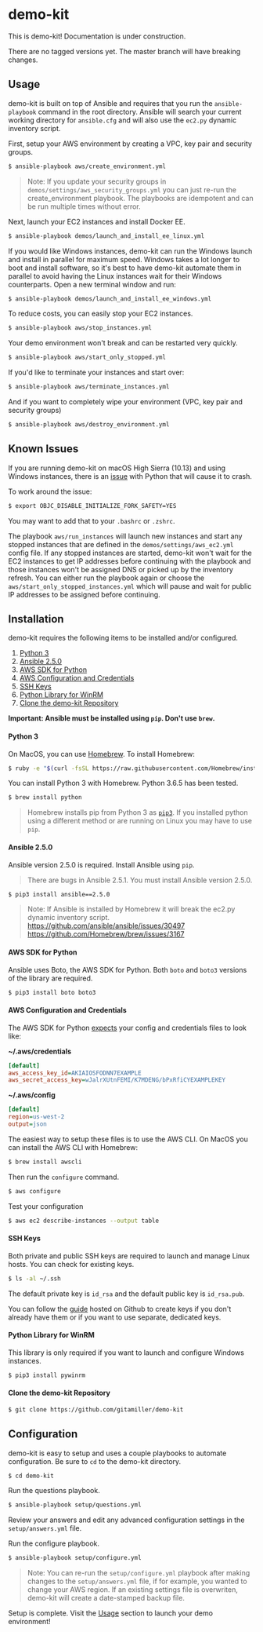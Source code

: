 # demo-kit

This is demo-kit! Documentation is under construction.

There are no tagged versions yet. The master branch will have breaking changes.

## Usage

demo-kit is built on top of Ansible and requires that you run the `ansible-playbook`
command in the root directory. Ansible will search your current working directory
for `ansible.cfg` and will also use the `ec2.py` dynamic inventory script.

First, setup your AWS environment by creating a VPC, key pair and security groups.

```bash
$ ansible-playbook aws/create_environment.yml
```

> Note: If you update your security groups in  `demos/settings/aws_security_groups.yml` you can just re-run the create_environment playbook. The playbooks are idempotent and can be run multiple times without error.

Next, launch your EC2 instances and install Docker EE.

```bash
$ ansible-playbook demos/launch_and_install_ee_linux.yml
```

If you would like Windows instances, demo-kit can run the Windows launch and install in parallel for maximum speed. Windows takes a lot longer to boot and install software, so it's best to have demo-kit automate them in parallel to avoid having the Linux instances wait for their Windows counterparts. Open a new terminal window and run:

```bash
$ ansible-playbook demos/launch_and_install_ee_windows.yml
```

To reduce costs, you can easily stop your EC2 instances.

```bash
$ ansible-playbook aws/stop_instances.yml
```

Your demo environment won't break and can be restarted very quickly.

```bash
$ ansible-playbook aws/start_only_stopped.yml
```

If you'd like to terminate your instances and start over:

```bash
$ ansible-playbook aws/terminate_instances.yml
```

And if you want to completely wipe your environment (VPC, key pair and security groups)

```bash
$ ansible-playbook aws/destroy_environment.yml
```

## Known Issues

If you are running demo-kit on macOS High Sierra (10.13) and using Windows instances, there is an [issue](http://sealiesoftware.com/blog/archive/2017/6/5/Objective-C_and_fork_in_macOS_1013.html) with Python that will cause it to crash.

To work around the issue:

```bash
$ export OBJC_DISABLE_INITIALIZE_FORK_SAFETY=YES
```

You may want to add that to your `.bashrc` or `.zshrc`.

The playbook `aws/run_instances` will launch new instances and start any stopped instances that are defined in the `demos/settings/aws_ec2.yml` config file. If any stopped instances are started, demo-kit won't wait for the EC2 instances to get IP addresses before continuing with the playbook and those instances won't be assigned DNS or picked up by the inventory refresh. You can either run the playbook again or choose the `aws/start_only_stopped_instances.yml` which will pause and wait for public IP addresses to be assigned before continuing.

## Installation

demo-kit requires the following items to be installed and/or configured.

1. [Python 3](#python-3)
2. [Ansible 2.5.0](#ansible-2.5.0)
3. [AWS SDK for Python](#aws-sdk-for-python)
4. [AWS Configuration and Credentials](#aws-configuration-and-credentials)
5. [SSH Keys](#ssh-keys)
6. [Python Library for WinRM](#python-library-for-winrm)
7. [Clone the demo-kit Repository](#clone-the-demo-kit-repository)

**Important: Ansible must be installed using `pip`. Don't use `brew`.**

#### Python 3

On MacOS, you can use [Homebrew](https://brew.sh). To install Homebrew:

```bash
$ ruby -e "$(curl -fsSL https://raw.githubusercontent.com/Homebrew/install/master/install)"
```
You can install Python 3 with Homebrew. Python 3.6.5 has been tested.

```bash
$ brew install python
```

> Homebrew installs pip from Python 3 as [`pip3`](https://docs.brew.sh/Homebrew-and-Python). If you installed python using a different method or are running on Linux you may have to use `pip`.

#### Ansible 2.5.0

Ansible version 2.5.0 is required. Install Ansible using `pip`.

> There are bugs in Ansible 2.5.1. You must install Ansible version 2.5.0.

```bash
$ pip3 install ansible==2.5.0
```

> Note: If Ansible is installed by Homebrew it will break the ec2.py dynamic inventory script.
> https://github.com/ansible/ansible/issues/30497
> https://github.com/Homebrew/brew/issues/3167

#### AWS SDK for Python

Ansible uses Boto, the AWS SDK for Python. Both `boto` and `boto3` versions of the library are required.

```bash
$ pip3 install boto boto3
```

#### AWS Configuration and Credentials

The AWS SDK for Python [expects](https://docs.aws.amazon.com/cli/latest/userguide/cli-config-files.html) your config and credentials files to look like:

**~/.aws/credentials**
```ini
[default]
aws_access_key_id=AKIAIOSFODNN7EXAMPLE
aws_secret_access_key=wJalrXUtnFEMI/K7MDENG/bPxRfiCYEXAMPLEKEY
```

**~/.aws/config**
```ini
[default]
region=us-west-2
output=json
```

The easiest way to setup these files is to use the AWS CLI. On MacOS you can install the AWS CLI with Homebrew:

```bash
$ brew install awscli
```

Then run the `configure` command.

```bash
$ aws configure
```

Test your configuration

```bash
$ aws ec2 describe-instances --output table
```

#### SSH Keys

Both private and public SSH keys are required to launch and manage Linux hosts. You can check for existing keys.

```bash
$ ls -al ~/.ssh
```

The default private key is `id_rsa` and the default public key is `id_rsa.pub`.

You can follow the [guide](https://help.github.com/articles/generating-a-new-ssh-key-and-adding-it-to-the-ssh-agent/) hosted on Github to create keys if you don't already have them or if you want to use separate, dedicated keys.

#### Python Library for WinRM

This library is only required if you want to launch and configure Windows instances.

```bash
$ pip3 install pywinrm
```

#### Clone the demo-kit Repository

```bash
$ git clone https://github.com/gitamiller/demo-kit
```

## Configuration

demo-kit is easy to setup and uses a couple playbooks to automate configuration. Be sure to `cd` to the demo-kit directory.

```bash
$ cd demo-kit
```

Run the questions playbook.

```bash
$ ansible-playbook setup/questions.yml
```

Review your answers and edit any advanced configuration settings in the `setup/answers.yml` file.

Run the configure playbook.

```bash
$ ansible-playbook setup/configure.yml
```

> Note: You can re-run the `setup/configure.yml` playbook after making changes to the `setup/answers.yml` file, if for example, you wanted to change your AWS region. If an existing settings file is overwriten, demo-kit will create a date-stamped backup file.

Setup is complete. Visit the [Usage](#usage) section to launch your demo environment!
